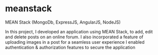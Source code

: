 # meanstack
MEAN Stack (MongoDb, ExpressJS, AngularJS, NodeJS)

In this project, I developed an application using MEAN Stack, to add, edit and delete posts on an online forum. 
I also incorporated a feature of uploading images in a post for a seamless user experience
I enabled authentication & authorization features to secure the application

